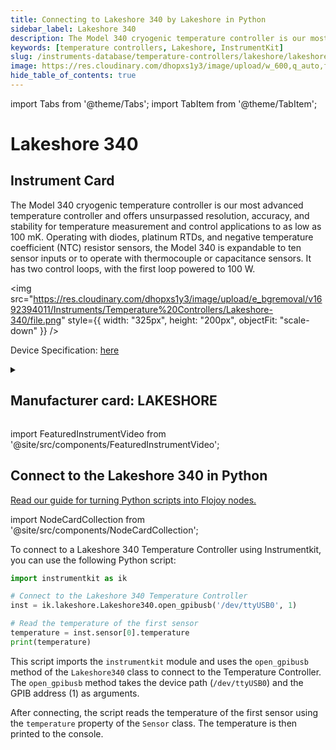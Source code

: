 ```yaml
---
title: Connecting to Lakeshore 340 by Lakeshore in Python
sidebar_label: Lakeshore 340
description: The Model 340 cryogenic temperature controller is our most advanced temperature controller and offers unsurpassed resolution, accuracy, and stability for temperature measurement and control applications to as low as 100 mK. Operating with diodes, platinum RTDs, and negative temperature coefficient (NTC) resistor sensors, the Model 340 is expandable to ten sensor inputs or to operate with thermocouple or capacitance sensors. It has two control loops, with the first loop powered to 100 W.
keywords: [temperature controllers, Lakeshore, InstrumentKit]
slug: /instruments-database/temperature-controllers/lakeshore/lakeshore-340
image: https://res.cloudinary.com/dhopxs1y3/image/upload/w_600,q_auto,f_auto/e_bgremoval/v1692394011/Instruments/Temperature%20Controllers/Lakeshore-340/file.jpg
hide_table_of_contents: true
---
```


import Tabs from '@theme/Tabs';
import TabItem from '@theme/TabItem';

# Lakeshore 340

## Instrument Card

<div className="flex">

<div>

The Model 340 cryogenic temperature controller is our most advanced temperature controller and offers unsurpassed resolution, accuracy, and stability for temperature measurement and control applications to as low as 100 mK. Operating with diodes, platinum RTDs, and negative temperature coefficient (NTC) resistor sensors, the Model 340 is expandable to ten sensor inputs or to operate with thermocouple or capacitance sensors. It has two control loops, with the first loop powered to 100 W.

</div>

<img src="https://res.cloudinary.com/dhopxs1y3/image/upload/e_bgremoval/v1692394011/Instruments/Temperature%20Controllers/Lakeshore-340/file.png" style={{ width: "325px", height: "200px", objectFit: "scale-down" }} />

</div>

<div className="flex text-center">

<p>Device Specification: <a target="\_blank" href="https://www.lakeshore.com/docs/default-source/product-downloads/catalog/lstc_340_l.pdf?sfvrsn=ad773cdf_1">here</a></p>

</div>

<details style={{ marginTop: "15px"}}>
<summary><h2>Manufacturer card: LAKESHORE</h2></summary>

<img src="https://res.cloudinary.com/dhopxs1y3/image/upload/v1692813206/Instruments/Vendor%20Logos/Lakeshore_Cryotronics.png" style={{ width: "100%", height: "170px",objectFit: "scale-down" }} />

Supporting advanced scientific research, Lake Shore is a leading global innovator in measurement and control solutions.

<ul>
  <li>Headquarters: Westerville, Ohio, USA</li>
  <li>Yearly Revenue (millions, USD): 21.4</li>
  <li>Vendor Website: <a href="https://www.lakeshore.com/home">here</a></li>
</ul>
</details>

import FeaturedInstrumentVideo from '@site/src/components/FeaturedInstrumentVideo';

<FeaturedInstrumentVideo category='TEMPERATURE_CONTROLLERS' manufacturer='LAKESHORE'></FeaturedInstrumentVideo>


## Connect to the Lakeshore 340 in Python

[Read our guide for turning Python scripts into Flojoy nodes.](https://docs.flojoy.ai/custom-nodes/creating-custom-node/)

import NodeCardCollection from '@site/src/components/NodeCardCollection';

<Tabs>

<TabItem value="Flojoy" label="Flojoy" className="flojoy-instrument-tabs">

<NodeCardCollection category='TEMPERATURE_CONTROLLERS' manufacturer='LAKESHORE'></NodeCardCollection>

</TabItem>
<TabItem value="InstrumentKit" label="InstrumentKit">

To connect to a Lakeshore 340 Temperature Controller using Instrumentkit, you can use the following Python script:

```python
import instrumentkit as ik

# Connect to the Lakeshore 340 Temperature Controller
inst = ik.lakeshore.Lakeshore340.open_gpibusb('/dev/ttyUSB0', 1)

# Read the temperature of the first sensor
temperature = inst.sensor[0].temperature
print(temperature)
```

This script imports the `instrumentkit` module and uses the `open_gpibusb` method of the `Lakeshore340` class to connect to the Temperature Controller. The `open_gpibusb` method takes the device path (`/dev/ttyUSB0`) and the GPIB address (1) as arguments.

After connecting, the script reads the temperature of the first sensor using the `temperature` property of the `Sensor` class. The temperature is then printed to the console.

</TabItem>
</Tabs>